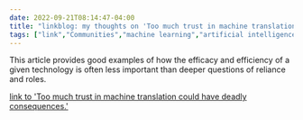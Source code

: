 ---date: 2022-09-21T08:14:47-04:00title: "linkblog: my thoughts on 'Too much trust in machine translation could have deadly consequences.'"tags: ["link","Communities","machine learning","artificial intelligence","machine translation","ICT 661"]---This article provides good examples of how the efficacy and efficiency of a given technology is often less important than deeper questions of reliance and roles. [link to 'Too much trust in machine translation could have deadly consequences.'](https://slate.com/technology/2022/09/machine-translation-accuracy-government-danger.html?via=rss)
